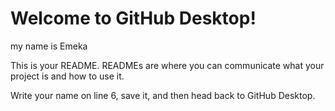 # Welcome to GitHub Desktop!

my name is Emeka

This is your README. READMEs are where you can communicate what your project is and how to use it.

Write your name on line 6, save it, and then head back to GitHub Desktop.

